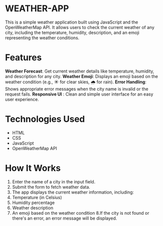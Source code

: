 # WEATHER-APP
This is a simple weather application built using JavaScript and the OpenWeatherMap API. It allows users to check the current weather of any city, including the temperature, humidity, description, and an emoji representing the weather conditions.

# Features
  **Weather Forecast**: Get current weather details like temperature, humidity, and description for any city.
  **Weather Emoji**: Displays an emoji based on the weather condition (e.g., ☀ for clear skies, 🌧 for rain).
  **Error Handling**: Shows appropriate error messages when the city name is invalid or the request fails.
  **Responsive UI** : Clean and simple user interface for an easy user experience.

# Technologies Used
* HTML
* CSS
* JavaScript
* OpenWeatherMap API

# How It Works

1. Enter the name of a city in the input field.
2. Submit the form to fetch weather data.
3. The app displays the current weather information, including:
4. Temperature (in Celsius)
5. Humidity percentage
6. Weather description
7. An emoji based on the weather condition
8.If the city is not found or there's an error, an error message will be displayed.

